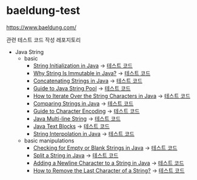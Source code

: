 # baeldung-test


https://www.baeldung.com/

관련 테스트 코드 작성 레포지토리

- Java String
  - basic
    - [String Initialization in Java](https://www.baeldung.com/java-string-initialization) -> [테스트 코드](Java-String/src/test/java/basics/StringBasicInitTest.java)
    - [Why String Is Immutable in Java?](https://www.baeldung.com/java-string-immutable) -> [테스트 코드](Java-String/src/test/java/basics/StringImmutableTest.java)
    - [Concatenating Strings in Java](https://www.baeldung.com/java-strings-concatenation) -> [테스트 코드](Java-String/src/test/java/basics/StringConcatenationTest.java)
    - [Guide to Java String Pool](https://www.baeldung.com/java-string-pool#string-interning) -> [테스트 코드](Java-String/src/test/java/basics/StringPoolTest.java)
    - [How to Iterate Over the String Characters in Java](https://www.baeldung.com/java-iterate-string-characters) -> [테스트 코드](Java-String/src/test/java/basics/StringLoopTest.java)
    - [Comparing Strings in Java](https://www.baeldung.com/java-compare-strings) -> [테스트 코드](Java-String/src/test/java/basics/StringCompareTest.java)
    - [Guide to Character Encoding](https://www.baeldung.com/java-char-encoding) -> [테스트 코드](Java-String/src/test/java/basics/StringEncodingTest.java)
    - [Java Multi-line String](https://www.baeldung.com/java-multiline-string) -> [테스트 코드](Java-String/src/test/java/basics/StringMultiLineTest.java)
    - [Java Text Blocks](https://www.baeldung.com/java-text-blocks) -> [테스트 코드](Java-String/src/test/java/basics/StringJava15MultiLineTest.java)
    - [String Interpolation in Java](https://www.baeldung.com/java-string-interpolation) -> [테스트 코드](Java-String/src/test/java/basics/StringInterpolationTest.java)
  - basic manipulations
    - [Checking for Empty or Blank Strings in Java](https://www.baeldung.com/java-blank-empty-strings) -> [테스트 코드](Java-String/src/test/java/manipulations/CheckEmptyOrBlankTest.java)
    - [Split a String in Java](https://www.baeldung.com/java-split-string) -> [테스트 코드](Java-String/src/test/java/manipulations/SplitSimplyTest.java)
    - [Adding a Newline Character to a String in Java](https://www.baeldung.com/java-string-newline) -> [테스트 코드](Java-String/src/test/java/manipulations/NewLineTest.java)
    - [How to Remove the Last Character of a String?](https://www.baeldung.com/java-remove-last-character-of-string) -> [테스트 코드](Java-String/src/test/java/manipulations/RemoveLastCharTest.java)